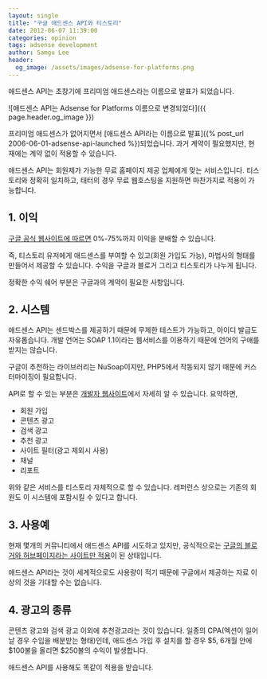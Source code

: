 ```yaml
---
layout: single
title: "구글 애드센스 API와 티스토리"
date: 2012-06-07 11:39:00
categories: opinion
tags: adsense development
author: Samgu Lee
header:
  og_image: /assets/images/adsense-for-platforms.png
---
```


애드센스 API는 초창기에 프리미엄 애드센스라는 이름으로 발표가 되었습니다.

![애드센스 API는 Adsense for Platforms 이름으로 변경되었다]({{ page.header.og_image }})

프리미엄 애드센스가 없어지면서 [애드센스 API라는 이름으로 발표]({% post_url 2006-06-01-adsense-api-launched %})되었습니다. 과거 계약이 필요했지만, 현재에는 계약 없이 적용할 수 있습니다.

애드센스 API는 회원제가 가능한 무료 홈페이지 제공 업체에게 맞는 서비스입니다. 티스토리와 정확히 일치하고, 태터의 경우 무료 웹호스팅을 지원하면 마찬가지로 적용이 가능합니다.

## 1. 이익

[구글 공식 웹사이트에 따르면](http://code.google.com/apis/adsense/revenuesharing.html) 0%-75%까지 이익을 분배할 수 있습니다.

즉, 티스토리 유저에게 애드센스를 부여할 수 있고(회원 가입도 가능), 마법사의 형태를 만들어서 제공할 수 있습니다. 수익을 구글과 블로거 그리고 티스토리가 나누게 됩니다.

정확한 수익 쉐어 부분은 구글과의 계약이 필요한 사항입니다.

## 2. 시스템

애드센스 API는 센드박스를 제공하기 때문에 무제한 테스트가 가능하고, 아이디 발급도 자유롭습니다. 개발 언어는 SOAP 1.1이라는 웹서비스를 이용하기 때문에 언어의 구애를 받지는 않습니다.

구글이 추천하는 라이브러리는 NuSoap이지만, PHP5에서 작동되지 않기 때문에 커스터마이징이 필요합니다.

API로 할 수 있는 부분은 [개발자 웹사이트](http://code.google.com/apis/adsense/developer/index.html)에서 자세히 알 수 있습니다. 요약하면,

- 회원 가입
- 콘텐츠 광고
- 검색 광고
- 추천 광고
- 사이트 필터(광고 제외시 사용)
- 채널
- 리포트

위와 같은 서비스를 티스토리 자체적으로 할 수 있습니다. 레퍼런스 상으로는 기존의 회원도 이 시스템에 포함시킬 수 있다고 합니다.

## 3. 사용예

현재 몇개의 커뮤니티에서 애드센스 API를 시도하고 있지만, 공식적으로는 [구글의 블로거와 허브페이지라는 사이트만 적용](http://code.google.com/apis/adsense/casestudies.html)이 된 상태입니다.

애드센스 API라는 것이 세계적으로도 사용량이 적기 때문에 구글에서 제공하는 자료 이상의 것을 기대할 수는 없습니다.

## 4. 광고의 종류

콘텐츠 광고와 검색 광고 이외에 추천광고라는 것이 있습니다. 일종의 CPA(엑션이 일어날 경우 수입을 배분받는 형태)인데, 애드센스 가입 후 설치를 할 경우 $5, 6개월 안에 $100불을 올리면 $250불의 수익이 발생합니다.

애드센스 API를 사용해도 똑같이 적용을 받습니다.
